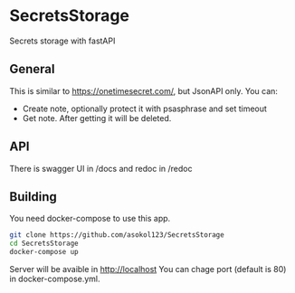 # SecretsStorage
Secrets storage with fastAPI

## General
This is similar to <https://onetimesecret.com/>, but JsonAPI only.
You can:
  * Create note, optionally protect it with psasphrase and set timeout
  * Get note. After getting it will be deleted.

## API
There is swagger UI in /docs and redoc in /redoc

## Building
You need docker-compose to use this app.
```bash
git clone https://github.com/asokol123/SecretsStorage
cd SecretsStorage
docker-compose up
```
Server will be avaible in <http://localhost>
You can chage port (default is 80) in docker-compose.yml.
